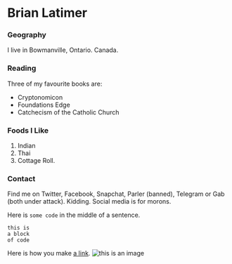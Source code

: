 # Brian Latimer

### Geography

I live in Bowmanville, Ontario. Canada.

### Reading

Three of my favourite books are:
- Cryptonomicon
- Foundations Edge
- Catchecism of the Catholic Church

### Foods I Like

1. Indian
2. Thai
3. Cottage Roll.

### Contact
Find me on Twitter, Facebook, Snapchat, Parler (banned), Telegram or Gab (both under attack). 
Kidding. Social media is for morons.

Here is `some code` in the middle of a sentence.

```
this is 
a block
of code
```

Here is how you make [a link](https://www.wikipedia.org/).
![this is an image](https://github.com/yihui/xaringan/releases/download/v0.0.2/karl-moustach.jpg)
